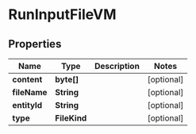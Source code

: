 

# RunInputFileVM


## Properties

| Name | Type | Description | Notes |
|------------ | ------------- | ------------- | -------------|
|**content** | **byte[]** |  |  [optional] |
|**fileName** | **String** |  |  [optional] |
|**entityId** | **String** |  |  [optional] |
|**type** | **FileKind** |  |  [optional] |



